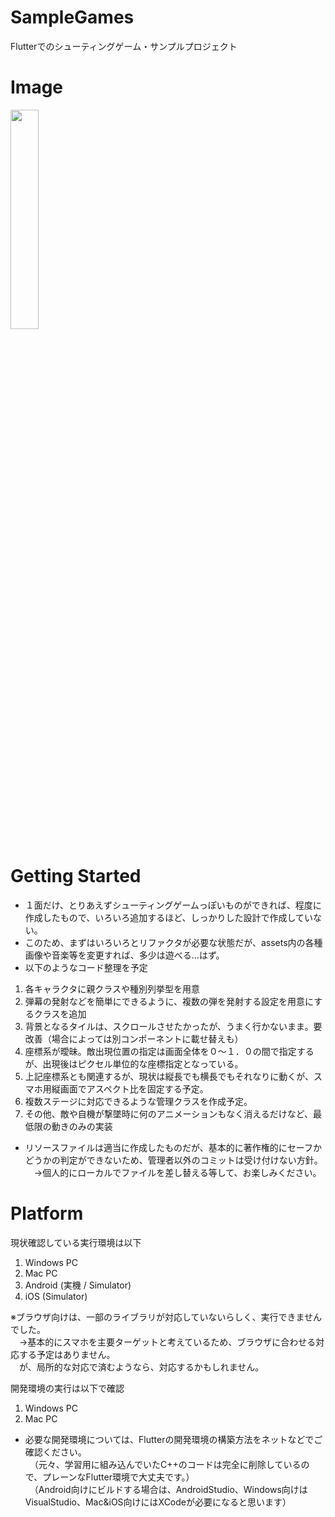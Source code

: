 ﻿# SampleGames

Flutterでのシューティングゲーム・サンプルプロジェクト

# Image

<img src="https://github.com/Retro78364/SampleGames/assets/167611548/0f1f2c19-6c45-4e71-b015-2241e0c75459" width="30%" />

# Getting Started

- １面だけ、とりあえずシューティングゲームっぽいものができれば、程度に作成したもので、いろいろ追加するほど、しっかりした設計で作成していない。
- このため、まずはいろいろとリファクタが必要な状態だが、assets内の各種画像や音楽等を変更すれば、多少は遊べる…はず。
- 以下のようなコード整理を予定

1. 各キャラクタに親クラスや種別列挙型を用意
2. 弾幕の発射などを簡単にできるように、複数の弾を発射する設定を用意にするクラスを追加
3. 背景となるタイルは、スクロールさせたかったが、うまく行かないまま。要改善（場合によっては別コンポーネントに載せ替えも）
4. 座標系が曖昧。敵出現位置の指定は画面全体を０～１．０の間で指定するが、出現後はピクセル単位的な座標指定となっている。
5. 上記座標系とも関連するが、現状は縦長でも横長でもそれなりに動くが、スマホ用縦画面でアスペクト比を固定する予定。
6. 複数ステージに対応できるような管理クラスを作成予定。
7. その他、敵や自機が撃墜時に何のアニメーションもなく消えるだけなど、最低限の動きのみの実装

- リソースファイルは適当に作成したものだが、基本的に著作権的にセーフかどうかの判定ができないため、管理者以外のコミットは受け付けない方針。  
　→個人的にローカルでファイルを差し替える等して、お楽しみください。

# Platform

現状確認している実行環境は以下
1. Windows PC
2. Mac PC
3. Android (実機 / Simulator)
4. iOS (Simulator)

※ブラウザ向けは、一部のライブラリが対応していないらしく、実行できませんでした。  
　→基本的にスマホを主要ターゲットと考えているため、ブラウザに合わせる対応する予定はありません。  
 　が、局所的な対応で済むようなら、対応するかもしれません。  

開発環境の実行は以下で確認  
1. Windows PC
2. Mac PC

- 必要な開発環境については、Flutterの開発環境の構築方法をネットなどでご確認ください。  
　（元々、学習用に組み込んでいたC++のコードは完全に削除しているので、プレーンなFlutter環境で大丈夫です。）  
　（Android向けにビルドする場合は、AndroidStudio、Windows向けはVisualStudio、Mac&iOS向けにはXCodeが必要になると思います）  
